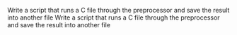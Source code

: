 Write a script that runs a C file through the preprocessor and save the result into another file
Write a script that runs a C file through the preprocessor and save the result into another file
